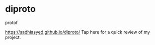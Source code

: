 # diproto
protof

https://sadhiasyed.github.io/diproto/  Tap here for a quick review of my project.
